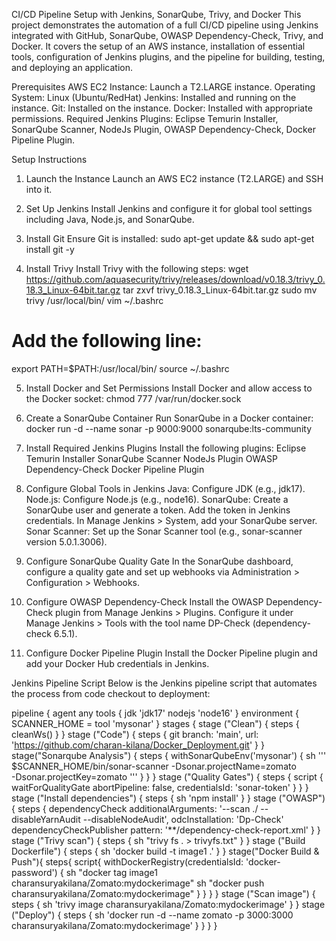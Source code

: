 CI/CD Pipeline Setup with Jenkins, SonarQube, Trivy, and Docker
This project demonstrates the automation of a full CI/CD pipeline using Jenkins integrated with GitHub, SonarQube, OWASP Dependency-Check, Trivy, and Docker. It covers the setup of an AWS instance, installation of essential tools, configuration of Jenkins plugins, and the pipeline for building, testing, and deploying an application.

Prerequisites
AWS EC2 Instance: Launch a T2.LARGE instance.
Operating System: Linux (Ubuntu/RedHat)
Jenkins: Installed and running on the instance.
Git: Installed on the instance.
Docker: Installed with appropriate permissions.
Required Jenkins Plugins: Eclipse Temurin Installer, SonarQube Scanner, NodeJs Plugin, OWASP Dependency-Check, Docker Pipeline Plugin.

Setup Instructions
1. Launch the Instance
Launch an AWS EC2 instance (T2.LARGE) and SSH into it.

2. Set Up Jenkins
Install Jenkins and configure it for global tool settings including Java, Node.js, and SonarQube.

3. Install Git
Ensure Git is installed:
sudo apt-get update && sudo apt-get install git -y

4. Install Trivy
Install Trivy with the following steps:
wget https://github.com/aquasecurity/trivy/releases/download/v0.18.3/trivy_0.18.3_Linux-64bit.tar.gz
tar zxvf trivy_0.18.3_Linux-64bit.tar.gz
sudo mv trivy /usr/local/bin/
vim ~/.bashrc
# Add the following line:
export PATH=$PATH:/usr/local/bin/
source ~/.bashrc

5. Install Docker and Set Permissions
Install Docker and allow access to the Docker socket:
chmod 777 /var/run/docker.sock

6. Create a SonarQube Container
Run SonarQube in a Docker container:
docker run -d --name sonar -p 9000:9000 sonarqube:lts-community

7. Install Required Jenkins Plugins
Install the following plugins:
Eclipse Temurin Installer
SonarQube Scanner
NodeJs Plugin
OWASP Dependency-Check
Docker Pipeline Plugin

8. Configure Global Tools in Jenkins
Java: Configure JDK (e.g., jdk17).
Node.js: Configure Node.js (e.g., node16).
SonarQube:
Create a SonarQube user and generate a token.
Add the token in Jenkins credentials.
In Manage Jenkins > System, add your SonarQube server.
Sonar Scanner: Set up the Sonar Scanner tool (e.g., sonar-scanner version 5.0.1.3006).

9. Configure SonarQube Quality Gate
In the SonarQube dashboard, configure a quality gate and set up webhooks via Administration > Configuration > Webhooks.

10. Configure OWASP Dependency-Check
Install the OWASP Dependency-Check plugin from Manage Jenkins > Plugins.
Configure it under Manage Jenkins > Tools with the tool name DP-Check (dependency-check 6.5.1).

11. Configure Docker Pipeline Plugin
Install the Docker Pipeline plugin and add your Docker Hub credentials in Jenkins.


Jenkins Pipeline Script
Below is the Jenkins pipeline script that automates the process from code checkout to deployment:

pipeline {
    agent any
    tools {
        jdk 'jdk17'
        nodejs 'node16'
    }
    environment {
        SCANNER_HOME = tool 'mysonar'
    }
    stages {
        stage ("Clean") {
            steps {
                cleanWs()
            }
        }
        stage ("Code") {
            steps {
                git branch: 'main', url: 'https://github.com/charan-kilana/Docker_Deployment.git'
            }
        }
        stage("Sonarqube Analysis") {
            steps {
                withSonarQubeEnv('mysonar') {
                    sh ''' $SCANNER_HOME/bin/sonar-scanner -Dsonar.projectName=zomato \
                    -Dsonar.projectKey=zomato '''
                }
            }
        }
        stage ("Quality Gates") {
            steps {
                script {
                    waitForQualityGate abortPipeline: false, credentialsId: 'sonar-token'
                }
            }
        }
        stage ("Install dependencies") {
            steps {
                sh 'npm install'
            }
        }
        stage ("OWASP") {
            steps {
                dependencyCheck additionalArguments: '--scan ./ --disableYarnAudit --disableNodeAudit', odcInstallation: 'Dp-Check'
                dependencyCheckPublisher pattern: '**/dependency-check-report.xml'
            }
        }
        stage ("Trivy scan") {
            steps {
                sh "trivy fs . > trivyfs.txt"
            }
        }
        stage ("Build Dockerfile") {
            steps {
                sh 'docker build -t image1 .'
            }
        }
        stage("Docker Build & Push"){
            steps{
                script{
                    withDockerRegistry(credentialsId: 'docker-password') {
                        sh "docker tag image1 charansuryakilana/Zomato:mydockerimage"
                        sh "docker push charansuryakilana/Zomato:mydockerimage"
                    }
                }
            }
        }
        stage ("Scan image") {
            steps {
                sh 'trivy image charansuryakilana/Zomato:mydockerimage'
            }
        }
        stage ("Deploy") {
            steps {
                sh 'docker run -d --name zomato -p 3000:3000 charansuryakilana/Zomato:mydockerimage'
            }
        }
    }
}

